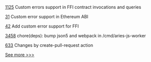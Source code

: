 
[1125](https://github.com/hyperledger/firefly/pull/1125) Custom errors support in FFI contract invocations and queries

[31](https://github.com/hyperledger/firefly-signer/pull/31) Custom error support in Ethereum ABI

[42](https://github.com/hyperledger/firefly-common/pull/42) Add custom error support for FFI

[3458](https://github.com/hyperledger/aries-framework-go/pull/3458) chore(deps): bump json5 and webpack in /cmd/aries-js-worker

[633](https://github.com/hyperledger/aries-agent-test-harness/pull/633) Changes by create-pull-request action


[See more >>>](https://start-here.hyperledger.org/pull-requests)
